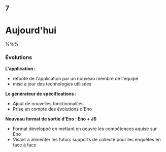 <!-- .slide: data-background-image="images/insee_ensai.png" data-background-size="600px" class="chapter" -->

## 7

<h1>Aujourd'hui</h1>

%%%

<!-- .slide: class="slide" data-background-image="images/insee_ensai.png" data-background-size="600px" -->

### Évolutions

**L'application :**

- refonte de l'application par un nouveau membre de l'équipe
- mise à jour des technologies utilisées

**Le générateur de spécifications :**

- Ajout de nouvelles fonctionnalités
- Prise en compte des évolutions d'Eno

**Nouveau format de sortie d'Eno : Eno + JS**

- Format développé en mettant en oeuvre les compétences aquise sur Eno
- Visant à alimenter les futurs supports de collecte pour les enquêtes en face à face
